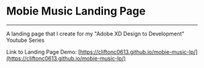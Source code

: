 # Mobie Music Landing Page
----------
A landing page that I create for my "Adobe XD Design to Development" Youtube Series

Link to Landing Page Demo: [https://cliftonc0613.github.io/mobie-music-lp/](https://cliftonc0613.github.io/mobie-music-lp/)